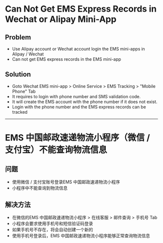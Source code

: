 # Can Not Get EMS Express Records in Wechat or Alipay Mini-App

## Problem
* Use Alipay account or Wechat account login the EMS mini-apps in Alipay / Wechat
* Can not get EMS express records in the EMS mini-app

## Solution
* Goto Wechat EMS mini-app > Online Service > EMS Tracking > "Mobile Phone" Tab
* It requires to login with phone number and SMS validation code.
* It will create the EMS account with the phone number if it does not exist.
* Login with the phone number and the EMS express records can be tracked

---------------

# EMS 中国邮政速递物流小程序（微信 / 支付宝）不能查询物流信息

## 问题
* 使用微信 / 支付宝账号登录EMS 中国邮政速递物流小程序
* 小程序中不能查询到物流信息

## 解决方法
* 在微信的EMS 中国邮政速递物流小程序 > 在线客服 > 邮件查询 > 手机号 Tab
* 小程序会要求使用手机号和短信验证码登录
* 如果手机号不存在，将会自动创建一个新的
* 使用手机号登录后，EMS 中国邮政速递物流小程序能够正常查询物流信息
